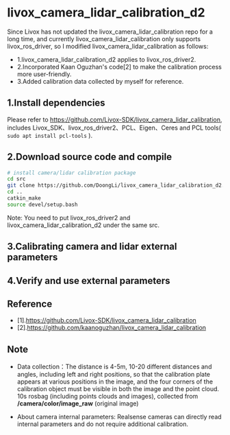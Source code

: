 # livox_camera_lidar_calibration_d2

Since Livox has not updated the livox_camera_lidar_calibration repo for a long time, and currently livox_camera_lidar_calibration only supports livox_ros_driver, so I modified livox_camera_lidar_calibration as follows:

- 1.livox_camera_lidar_calibration_d2 applies to livox_ros_driver2.
- 2.Incorporated Kaan Oguzhan's code[2] to make the calibration process more user-friendly.
- 3.Added calibration data collected by myself for reference.

## 1.Install dependencies

Please refer to https://github.com/Livox-SDK/livox_camera_lidar_calibration, includes Livox_SDK、livox_ros_driver2、PCL、Eigen、Ceres and PCL tools( `sudo apt install pcl-tools` ).

## 2.Download source code and compile

```bash
# install camera/lidar calibration package
cd src
git clone https://github.com/DoongLi/livox_camera_lidar_calibration_d2.git
cd ..
catkin_make
source devel/setup.bash
```

Note: You need to put livox_ros_driver2 and livox_camera_lidar_calibration_d2 under the same src. 

## 3.Calibrating camera and lidar external parameters

## 4.Verify and use external parameters

## Reference

- [1].https://github.com/Livox-SDK/livox_camera_lidar_calibration
- [2].https://github.com/kaanoguzhan/livox_camera_lidar_calibration

## Note

- Data collection：The distance is 4-5m, 10-20 different distances and angles, including left and right positions, so that the calibration plate appears at various positions in the image, and the four corners of the calibration object must be visible in both the image and the point cloud. 10s rosbag (including points clouds and images), collected from **/camera/color/image_raw** (original image)

- About camera internal parameters: Realsense cameras can directly read internal parameters and do not require additional calibration.